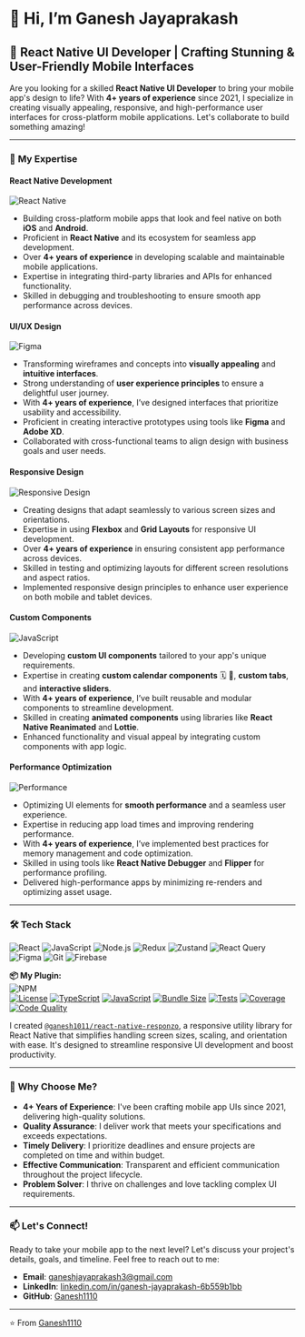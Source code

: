 # 👋 Hi, I’m Ganesh Jayaprakash

## 🚀 React Native UI Developer | Crafting Stunning & User-Friendly Mobile Interfaces

Are you looking for a skilled **React Native UI Developer** to bring your mobile app's design to life? With **4+ years of experience** since 2021, I specialize in creating visually appealing, responsive, and high-performance user interfaces for cross-platform mobile applications. Let's collaborate to build something amazing!

---

### 💼 **My Expertise**

#### **React Native Development**
![React Native](https://img.shields.io/badge/React_Native-20232A?style=for-the-badge&logo=react&logoColor=61DAFB)
- Building cross-platform mobile apps that look and feel native on both **iOS** and **Android**.
- Proficient in **React Native** and its ecosystem for seamless app development.
- Over **4+ years of experience** in developing scalable and maintainable mobile applications.
- Expertise in integrating third-party libraries and APIs for enhanced functionality.
- Skilled in debugging and troubleshooting to ensure smooth app performance across devices.

#### **UI/UX Design**
![Figma](https://img.shields.io/badge/Figma-F24E1E?style=for-the-badge&logo=figma&logoColor=white)
- Transforming wireframes and concepts into **visually appealing** and **intuitive interfaces**.
- Strong understanding of **user experience principles** to ensure a delightful user journey.
- With **4+ years of experience**, I’ve designed interfaces that prioritize usability and accessibility.
- Proficient in creating interactive prototypes using tools like **Figma** and **Adobe XD**.
- Collaborated with cross-functional teams to align design with business goals and user needs.

#### **Responsive Design**
![Responsive Design](https://img.shields.io/badge/Responsive_Design-02569B?style=for-the-badge&logo=responsive-design&logoColor=white)
- Creating designs that adapt seamlessly to various screen sizes and orientations.
- Expertise in using **Flexbox** and **Grid Layouts** for responsive UI development.
- Over **4+ years of experience** in ensuring consistent app performance across devices.
- Skilled in testing and optimizing layouts for different screen resolutions and aspect ratios.
- Implemented responsive design principles to enhance user experience on both mobile and tablet devices.

#### **Custom Components**
![JavaScript](https://img.shields.io/badge/JavaScript-F7DF1E?style=for-the-badge&logo=javascript&logoColor=black)
- Developing **custom UI components** tailored to your app's unique requirements.
- Expertise in creating **custom calendar components** 🗓️ 📆, **custom tabs**, and **interactive sliders**.
- With **4+ years of experience**, I’ve built reusable and modular components to streamline development.
- Skilled in creating **animated components** using libraries like **React Native Reanimated** and **Lottie**.
- Enhanced functionality and visual appeal by integrating custom components with app logic.

#### **Performance Optimization**
![Performance](https://img.shields.io/badge/Performance-FF6F61?style=for-the-badge&logo=performance&logoColor=white)
- Optimizing UI elements for **smooth performance** and a seamless user experience.
- Expertise in reducing app load times and improving rendering performance.
- With **4+ years of experience**, I’ve implemented best practices for memory management and code optimization.
- Skilled in using tools like **React Native Debugger** and **Flipper** for performance profiling.
- Delivered high-performance apps by minimizing re-renders and optimizing asset usage.

---

### 🛠️ **Tech Stack**

![React](https://img.shields.io/badge/React-61DAFB?style=for-the-badge&logo=react&logoColor=black)
![JavaScript](https://img.shields.io/badge/JavaScript-F7DF1E?style=for-the-badge&logo=javascript&logoColor=black)
![Node.js](https://img.shields.io/badge/Node.js-339933?style=for-the-badge&logo=node.js&logoColor=white)
![Redux](https://img.shields.io/badge/Redux-764ABC?style=for-the-badge&logo=redux&logoColor=white)
![Zustand](https://img.shields.io/badge/Zustand-3A6EA5?style=for-the-badge&logoColor=white)
![React Query](https://img.shields.io/badge/TanStack_Query-FF4154?style=for-the-badge&logo=reactquery&logoColor=white)
![Figma](https://img.shields.io/badge/Figma-F24E1E?style=for-the-badge&logo=figma&logoColor=white)
![Git](https://img.shields.io/badge/Git-F05032?style=for-the-badge&logo=git&logoColor=white)
![Firebase](https://img.shields.io/badge/Firebase-FFCA28?style=for-the-badge&logo=firebase&logoColor=black)

**📦 My Plugin:**  
![NPM](https://img.shields.io/npm/v/@ganesh1011/react-native-responzo?style=for-the-badge&label=react-native-responzo&color=orange)  
[![License](https://img.shields.io/badge/license-MIT-brightgreen)](LICENSE)
[![TypeScript](https://img.shields.io/badge/TypeScript-supported-blue)]()
[![JavaScript](https://img.shields.io/badge/JavaScript-supported-yellow)]()
[![Bundle Size](https://img.shields.io/bundlephobia/minzip/@ganesh1011/react-native-responzo?label=size&color=success)](https://bundlephobia.com/package/@ganesh1011/react-native-responzo)
[![Tests](https://img.shields.io/badge/tests-passing-brightgreen)](https://github.com/ganesh1011/react-native-responzo)
[![Coverage](https://img.shields.io/badge/coverage-100%25-brightgreen)](https://github.com/ganesh1011/react-native-responzo)
[![Code Quality](https://img.shields.io/badge/code%20quality-A+-brightgreen)](https://github.com/ganesh1011/react-native-responzo)

I created [`@ganesh1011/react-native-responzo`](https://www.npmjs.com/package/@ganesh1011/react-native-responzo), a responsive utility library for React Native that simplifies handling screen sizes, scaling, and orientation with ease. It's designed to streamline responsive UI development and boost productivity.

---

### 🌟 **Why Choose Me?**

- **4+ Years of Experience**: I've been crafting mobile app UIs since 2021, delivering high-quality solutions.
- **Quality Assurance**: I deliver work that meets your specifications and exceeds expectations.
- **Timely Delivery**: I prioritize deadlines and ensure projects are completed on time and within budget.
- **Effective Communication**: Transparent and efficient communication throughout the project lifecycle.
- **Problem Solver**: I thrive on challenges and love tackling complex UI requirements.

---

<!--### 📂 **Portfolio**-->

<!--Check out my portfolio to see examples of my previous work and get a glimpse of what I can do for your project:  -->
<!--[🔗 Portfolio Link](#)-->

<!------->

### 📫 **Let's Connect!**

Ready to take your mobile app to the next level? Let's discuss your project's details, goals, and timeline. Feel free to reach out to me:

- **Email**: [ganeshjayaprakash3@gmail.com](mailto:ganeshjayaprakash3@gmail.com)
- **LinkedIn**: [linkedin.com/in/ganesh-jayaprakash-6b559b1bb](#)
- **GitHub**: [Ganesh1110](https://github.com/Ganesh1110)

 ---

<!--### 📊 **GitHub Stats**

![GitHub Stats](https://github-readme-stats.vercel.app/api?username=Ganesh1110&show_icons=true&theme=radical)

--- -->

⭐️ From [Ganesh1110](https://github.com/Ganesh1110)
